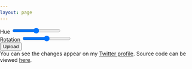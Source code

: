 ```yaml
---
layout: page
---
```

<script src="{{ base.url | prepend: site.url }}/assets/js/pixastic.js"></script>
<script src="{{ base.url | prepend: site.url }}/assets/js/pixastic.effects.js"></script>
<script src="{{ base.url | prepend: site.url }}/assets/js/pixastic.worker.js"></script>

<div class="avatar-container">
    <div class="avatar-preview">
        <i style="color: white" class="fas fa-spinner fa-spin"></i>
        <canvas id="output-canvas"></canvas>
        <img style="display: none" id="avatar" src="/assets/avatar.png">
    </div>
    <div class="avatar-toggles">
        <div class="toggle">
            <label>Hue</label>
            <input class="slider" id="hue" type="range" min="-360" max="360" /> 
        </div>
        <div class="toggle">
            <label>Rotation</label>
            <input class="slider" id="rotation" type="range" min="-14" max="346" step="1" /> 
        </div>
    </div>
    <div class="controls">
        <button class="btn">
            <span>Upload</span> 
            <i style="display: none" class="fa fa-spinner fa-spin"></i>
        </button>    
    </div>
    <div class="text">
        <div> You can see the changes appear on my <a href="https://twitter.com/taybgibb">Twitter profile</a>. Source code can be viewed <a href="https://github.com/taylorgibb/taylorgibb.github.io">here</a>.</div>
    </div>
</div>

<script>
    $(document).ready(function() {
        var random = function(min, max, decimals) { 
              var rand = Math.random()*(max-min) + min;
              var power = Math.pow(10, decimals);
              return Math.floor(rand*power) / power;
        };

        var hue = random(-1,1,2);
        var saturation = 0;
        var lightness = 0;
        var rotate = -14;
        
        var options = {
            hue : hue,
            saturation : saturation,
            lightness : lightness 
        };

        $('#hue').val(hue * 360);
        $('#hue').on('change', function(){
            options["hue"] = parseInt($(this).val(), 10) / 360;
            console.log(options["hue"]);
		    update();
        });

        $('#rotation').val(rotate);
        $('#rotation').on('change', function(){
            rotate = parseInt($(this).val(), 10);
            console.log(rotate);
            update();
	    });

        function update(){
            var img = document.getElementById("avatar"),
                canvas = document.getElementById("output-canvas"),
                ctx = canvas.getContext("2d");
       
            img.style.display = "none";
            canvas.style.display = "none";
            canvas.width = img.width;
            canvas.height = img.height;

            ctx.drawImage(img, 0, 0);

            Px = new Pixastic(ctx);
            Px["hsl"](options).done(function() {
                setTimeout(function() {
                      canvas.style.display = "block";
                }, 200)
            }, function(p) {

            });
            $('#output-canvas').css({
                'transform': 'rotate(' + rotate + 'deg)'
		    });
        }

        update();

        $('button').click(function() {
            $('.controls button span').css({'display': 'none'});
            $('.controls button i').css({'display': 'block'});
            $.getJSON( `https://tweet-avatar.azurewebsites.net/api/avatar?code=XiwxXOWN3RcIaIgB10cK7KJrzoqJwaxlbyHktbTvgm9/QfM0IV33yA==&hue=${options["hue"]}&saturation=${options["saturation"]}&lightness=${options["lightness"]}&rotation=${rotate}`, function( data ) {
                $('.controls button span').css({'display': 'block'});
                $('.controls button i').css({'display': 'none'});
            })
        });
    });
</script>

<style>
body {
    margin: 0;
    padding: 0;
}
</style>


